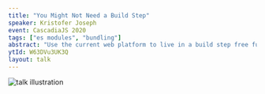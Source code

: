 ```yaml
---
title: "You Might Not Need a Build Step"
speaker: Kristofer Joseph
event: CascadiaJS 2020
tags: ["es modules", "bundling"]
abstract: "Use the current web platform to live in a build step free future today."
ytId: W63DVu3UK3Q
layout: talk
---
```

![talk illustration](https://2020.cascadiajs.com/images/speakers/kj-illustration.png)
